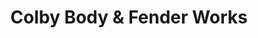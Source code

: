 ---
title: "Colby Body & Fender Works"
url: /albany/colby-body-and-fender-works/
shop: car repair
---